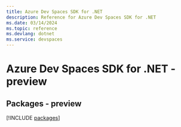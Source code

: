 ```yaml
---
title: Azure Dev Spaces SDK for .NET
description: Reference for Azure Dev Spaces SDK for .NET
ms.date: 03/14/2024
ms.topic: reference
ms.devlang: dotnet
ms.service: devspaces
---
```

# Azure Dev Spaces SDK for .NET - preview
## Packages - preview
[!INCLUDE [packages](dev-spaces-index.md)]